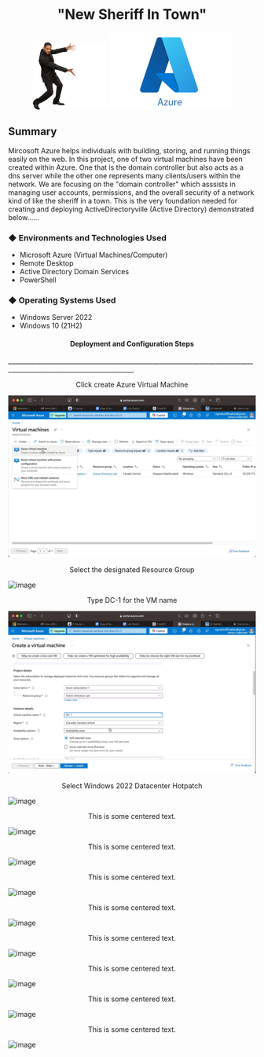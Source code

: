  <h1 align="center">"New Sheriff In Town"</h1> 



<div align="center">
  <img src="https://github.com/gtookes1/New-Sheriff-In-Town/blob/30435634d3321a9ade93b59775006dcaa50671aa/willsmithmeme%20Background%20Removed.png" width="150" />
  <img src="https://github.com/gtookes1/New-Sheriff-In-Town/blob/main/AzurePHOTO.jpeg" width="250" />
</div>

<h2>Summary</h2
____________________________________________________________________  
  
  Mircosoft Azure helps individuals with building, storing, and running things easily on the web. In this project, one of two virtual machines have been created within Azure. One that is the domain controller but also acts as a dns server while the other one represents many clients/users within the network. We are focusing on the "domain controller" which asssists in managing user accounts, permissions, and the overall security of a network kind of like the sheriff in a town. This is the very foundation needed for creating and deploying ActiveDirectoryville (Active Directory) demonstrated below......

<h3>&#9670; Environments and Technologies Used</h3> 

 - Microsoft Azure (Virtual Machines/Computer)
 - Remote Desktop
 - Active Directory Domain Services
 - PowerShell 

<h3>&#9670; Operating Systems Used</h3>

 - Windows Server 2022
 - Windows 10 (21H2)


<h4 align="center">Deployment and Configuration Steps</h4>
______________________________________________________________________________________________________________________

<div align="center">
  <p> Click create Azure Virtual Machine </p>
</div>

![Alt text](https://github.com/gtookes1/New-Sheriff-In-Town/blob/main/Image%201-16-25%20at%206.10%20PM.jpg?raw=true)

<div align="center">
  <p>Select the designated Resource Group </p>
</div>

[
](https://github.com/gtookes1/New-Sheriff-In-Town/blob/main/Image%201-16-25%20at%206.11%20PM.jpg?raw=true)![image](https://github.com/user-attachments/assets/5de655ca-bf3c-40a2-ad1a-17263927f8fe)

<div align="center">
  <p>Type DC-1 for the VM name</p>
</div>


![image alt](https://github.com/gtookes1/New-Sheriff-In-Town/blob/main/Image%201-16-25%20at%206.12%20PM.jpg?raw=true)


<div align="center">
  <p>Select Windows 2022 Datacenter Hotpatch</p>
</div>


![image](https://github.com/user-attachments/assets/4a394c11-d6fd-482d-81ee-1cad4276f3a6)


<div align="center">
  <p>This is some centered text.</p>
</div>

![image](https://github.com/user-attachments/assets/02ddb8f8-0e84-4f63-9bec-b86165857866)


<div align="center">
  <p>This is some centered text.</p>
</div>


![image](https://github.com/user-attachments/assets/1462aea3-35ad-45ef-885c-974fe1a9daf4)


<div align="center">
  <p>This is some centered text.</p>
</div>

![image](https://github.com/user-attachments/assets/ac93e853-acb0-45c1-a4c0-477f2bf84ab0)


<div align="center">
  <p>This is some centered text.</p>
</div>

![image](https://github.com/user-attachments/assets/21a58b4e-3268-4d7f-a5df-4cceea0a585b)

<div align="center">
  <p>This is some centered text.</p>
</div>


![image](https://github.com/user-attachments/assets/cbf9d30b-4678-4b4b-bcf3-ae910c0859ca)


<div align="center">
  <p>This is some centered text.</p>
</div>

![image](https://github.com/user-attachments/assets/0fc06801-e316-4460-8825-9f8558da8b4f)


<div align="center">
  <p>This is some centered text.</p>
</div>

![image](https://github.com/user-attachments/assets/67ccbbf0-786f-4730-88b1-b6d8de6ee785)

<div align="center">
  <p>This is some centered text.</p>
</div>



![image](https://github.com/user-attachments/assets/a82189be-2609-4b03-b411-7ca168710e69)













